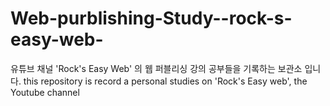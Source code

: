 # Web-purblishing-Study--rock-s-easy-web-

유튜브 채널 'Rock's Easy Web' 의 웹 퍼블리싱 강의 공부들을 기록하는 보관소 입니다. 
this repository is record a personal studies on 'Rock's Easy web', the Youtube channel
